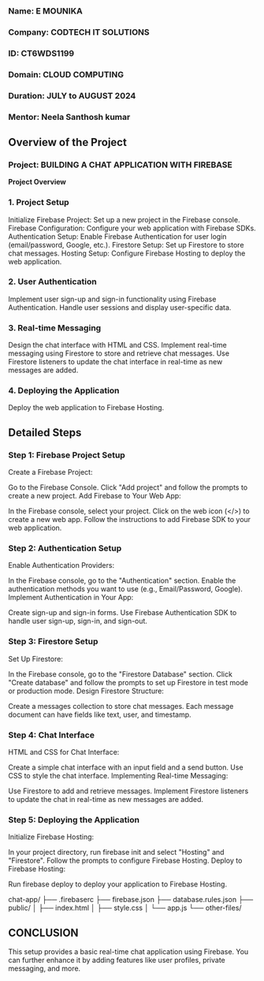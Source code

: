 ### **Name:** E MOUNIKA
### **Company:** CODTECH IT SOLUTIONS
### **ID:** CT6WDS1199
### **Domain:** CLOUD COMPUTING
### **Duration:** JULY to AUGUST 2024
### **Mentor:** Neela Santhosh kumar

## Overview of the Project
### Project: BUILDING A CHAT APPLICATION WITH FIREBASE
**Project Overview**
### 1. Project Setup
Initialize Firebase Project: Set up a new project in the Firebase console.
Firebase Configuration: Configure your web application with Firebase SDKs.
Authentication Setup: Enable Firebase Authentication for user login (email/password, Google, etc.).
Firestore Setup: Set up Firestore to store chat messages.
Hosting Setup: Configure Firebase Hosting to deploy the web application.
### 2. User Authentication
Implement user sign-up and sign-in functionality using Firebase Authentication.
Handle user sessions and display user-specific data.
### 3. Real-time Messaging
Design the chat interface with HTML and CSS.
Implement real-time messaging using Firestore to store and retrieve chat messages.
Use Firestore listeners to update the chat interface in real-time as new messages are added.
### 4. Deploying the Application
Deploy the web application to Firebase Hosting.
## Detailed Steps
### Step 1: Firebase Project Setup
Create a Firebase Project:

Go to the Firebase Console.
Click "Add project" and follow the prompts to create a new project.
Add Firebase to Your Web App:

In the Firebase console, select your project.
Click on the web icon (</>) to create a new web app.
Follow the instructions to add Firebase SDK to your web application.
### Step 2: Authentication Setup
Enable Authentication Providers:

In the Firebase console, go to the "Authentication" section.
Enable the authentication methods you want to use (e.g., Email/Password, Google).
Implement Authentication in Your App:

Create sign-up and sign-in forms.
Use Firebase Authentication SDK to handle user sign-up, sign-in, and sign-out.
### Step 3: Firestore Setup
Set Up Firestore:

In the Firebase console, go to the "Firestore Database" section.
Click "Create database" and follow the prompts to set up Firestore in test mode or production mode.
Design Firestore Structure:

Create a messages collection to store chat messages.
Each message document can have fields like text, user, and timestamp.
### Step 4: Chat Interface
HTML and CSS for Chat Interface:

Create a simple chat interface with an input field and a send button.
Use CSS to style the chat interface.
Implementing Real-time Messaging:

Use Firestore to add and retrieve messages.
Implement Firestore listeners to update the chat in real-time as new messages are added.
### Step 5: Deploying the Application
Initialize Firebase Hosting:

In your project directory, run firebase init and select "Hosting" and "Firestore".
Follow the prompts to configure Firebase Hosting.
Deploy to Firebase Hosting:

Run firebase deploy to deploy your application to Firebase Hosting.


chat-app/
├── .firebaserc
├── firebase.json
├── database.rules.json
├── public/
│   ├── index.html
│   ├── style.css
│   └── app.js
└── other-files/




## CONCLUSION
This setup provides a basic real-time chat application using Firebase. You can further enhance it by adding features like user profiles, private messaging, and more.







